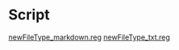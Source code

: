 # Script

[newFileType_markdown.reg](newFileType_markdown.reg)
[newFileType_txt.reg](newFileType_txt.reg)